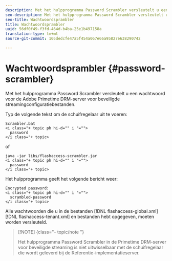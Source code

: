 ```yaml
---
description: Met het hulpprogramma Password Scrambler versleutelt u een wachtwoord voor de Adobe Primetime DRM-server voor beveiligde streamingconfiguratiebestanden.
seo-description: Met het hulpprogramma Password Scrambler versleutelt u een wachtwoord voor de Adobe Primetime DRM-server voor beveiligde streamingconfiguratiebestanden.
seo-title: Wachtwoordsprambler
title: Wachtwoordsprambler
uuid: 56df0f49-f3fd-464d-b4ba-25e1b497158a
translation-type: tm+mt
source-git-commit: 105dedcfe47a5f454a067e66a95827e638290742

---
```



# Wachtwoordsprambler {#password-scrambler}

Met het hulpprogramma Password Scrambler versleutelt u een wachtwoord voor de Adobe Primetime DRM-server voor beveiligde streamingconfiguratiebestanden.

Typ de volgende tekst om de schuifregelaar uit te voeren:

```
Scrambler.bat  
<i class="+ topic ph hi-d="" i "="">
  password 
</i class="+ topic>
```

of

```
java -jar libs/flashaccess-scrambler.jar  
<i class="+ topic ph hi-d="" i "="">
  password  
</i class="+ topic>
```

Het hulpprogramma geeft het volgende bericht weer:

```
Encrypted password:  
<i class="+ topic ph hi-d="" i "="">
  scrambled-password 
</i class="+ topic>
```

Alle wachtwoorden die u in de bestanden [!DNL flashaccess-global.xml] [!DNL flashaccess-tenant.xml] en bestanden hebt opgegeven, moeten worden versleuteld.

>[!NOTE] {class=&quot;- topic/note &quot;}
>
>Het hulpprogramma Password Scrambler in de Primetime DRM-server voor beveiligde streaming is niet uitwisselbaar met de schuifregelaar die wordt geleverd bij de Referentie-implementatieserver.
